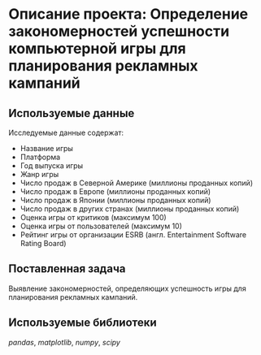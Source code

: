 # Описание проекта: Определение закономерностей успешности компьютерной игры для планирования рекламных кампаний
## Используемые данные
Исследуемые данные содержат:
- Название игры
- Платформа
- Год выпуска игры
- Жанр игры
- Число продаж в Северной Америке (миллионы проданных копий)
- Число продаж в Европе (миллионы проданных копий)
- Число продаж в Японии (миллионы проданных копий)
- Число продаж в других странах (миллионы проданных копий)
- Оценка игры от критиков (максимум 100)
- Оценка игры от пользователей (максимум 10)
- Рейтинг игры от организации ESRB (англ. Entertainment Software Rating Board)


## Поставленная задача
Выявление закономерностей, определяющих успешность игры для планирования рекламных кампаний.

## Используемые библиотеки
*pandas*, *matplotlib*, *numpy*, *scipy*
